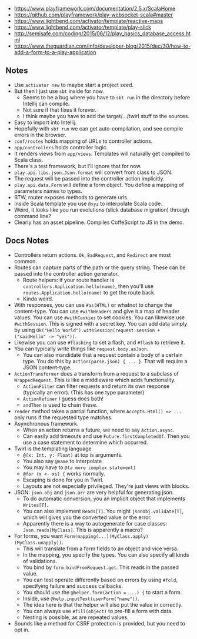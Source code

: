 * https://www.playframework.com/documentation/2.5.x/ScalaHome
* https://github.com/playframework/play-websocket-scala#master
* https://www.lightbend.com/activator/template/reactive-maps
* https://www.lightbend.com/activator/template/play-slick
* http://semisafe.com/coding/2015/06/12/play_basics_database_access.html
* https://www.theguardian.com/info/developer-blog/2015/dec/30/how-to-add-a-form-to-a-play-application

## Notes

* Use `activator new` to maybe start a project seed.
* But then I just use `sbt` inside for now.
    * Seems to be a bug where you have to `sbt run` in the directory
      before Intellij can compile.
    * Not sure if that fixes it forever.
    * I think maybe you have to add the target/.../twirl stuff to the
      sources.
* Easy to import into Intellij.
* Hopefully with `sbt run` we can get auto-compilation, and see
  compile errors in the browser.
* `conf/routes` holds mapping of URLs to controller actions.
* `app/controllers` holds controller logic.
* It renders views from `app/views`. Templates will naturally get
  compiled to Scala class.
* There's a test framework, but I'll ignore that for now.
* `play.api.libs.json.Json.format` will convert from class to JSON.
* The request will be passed into the controller action implicitly.
* `play.api.data.Form` will define a form object. You define a mapping
  of parameters names to types.
* BTW, router exposes methods to generate urls.
* Inside Scala template you use `@xyz` to interpolate Scala code.
* Weird, it looks like you run evolutions (slick database migration)
  through command line?
* Clearly has an asset pipeline. Compiles CoffeScript to JS in the
  demo.

## Docs Notes

* Controllers return actions. `Ok`, `BadRequest`, and `Redirect` are
  most common.
* Routes can capture parts of the path or the query string. These can
  be passed into the controller action generator.
    * Route helpers: if your route handler is
      `controllers.Application.hello(name)`, then you'll use
      `routes.Application.hello(name)` to get the route back.
    * Kinda weird.
* With responses, you can use `#as(HTML)` or whatnot to change the
  content-type. You can use `#withHeaders` and give it a map of header
  values. You can use `#withCookies` to set cookies. You can likewise
  use `#withSession`. This is signed with a secret key. You can add
  data simply by using `Ok("Hello
  World").withSession(request.session + ("saidHello" -> "yes"))`.
* Likewise you can use `#flashing` to set a flash, and `#flash` to
  retrieve it.
* You can typically write things like `request.body.asJson`.
    * You can also mandidate that a request contain a body of a
      certain type. You do this by `Action(parse.json) { ... }`. That
      will require a JSON content-type.
* `ActionTransformer` does a transform from a request to a subclass of
  `WrappedRequest`. This is like a middleware which adds functionality.
    * `ActionFilter` can filter requests and return its own response
      (typically an error). (This has one type parameter)
    * `ActionRefiner` I guess does both!
    * `andThen` is used to chain these.
* `render` method takes a partial function, where `Accepts.Html() =>
  ...` only runs if the requested type matches.
* Asynchronous framework.
    * When an action returns a future, we need to say `Action.async`.
    * Can easily add timeouts and use `Future.firstCompletedOf`. Then
      you use a case statement to determine which occurred.
* Twirl is the templating language
    * `@(x: Int, y: Float)` at top is arguments.
    * You also say `@name` to interpolate
    * You may have to `@(a more complex statement)`
    * `@for (x <- xs) {` works normally.
    * Escaping is done for you in Twirl.
    * Layouts are not especially privileged. They're just views with
      blocks.
* JSON: `json.obj` and `json.arr` are very helpful for generating
  json.
    * To do automatic conversion, you an implicit object that
      implements `Writes[T]`.
    * You can also implement `Reads[T]`. You might
      `jsonObj.validate[T]`, which will gives you the converted value
      or the error.
    * Apparently there is a way to autogenerate for case classes:
      `Json.reads[MyClass]`. This is apparently a macro?
* For forms, you want
  `Form(mapping(...)(MyClass.apply)(MyClass.unapply))`.
    * This will translate from a form fields to an object and vice
      versa.
    * In the mapping, you specify the types. You can also specify all
      kinds of validations.
    * You bind by `form.bindFromRequest.get`. This reads in the passed
      value.
    * You can test operate differently based on errors by using
      `#fold`, specifying failure and success callbacks.
    * You should use the `@helper.form(action = ...) {` to start a
      form.
    * Inside, use `@help.inputText(userForm("name"))`.
    * The idea here is that the helper will also put the value in
      correctly.
    * You can always use `#fill(object)` to pre-fill a form with data.
    * Nesting is possible, as are repeated values.
* Sounds like a method for CSRF protection is provided, but you need
  to opt in.
